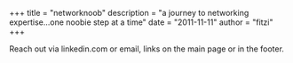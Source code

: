 +++
title = "networknoob"
description = "a journey to networking expertise…one noobie step at a time"
date = "2011-11-11"
author = "fitzi"
+++

Reach out via linkedin.com or email, links on the main page or in the footer.
